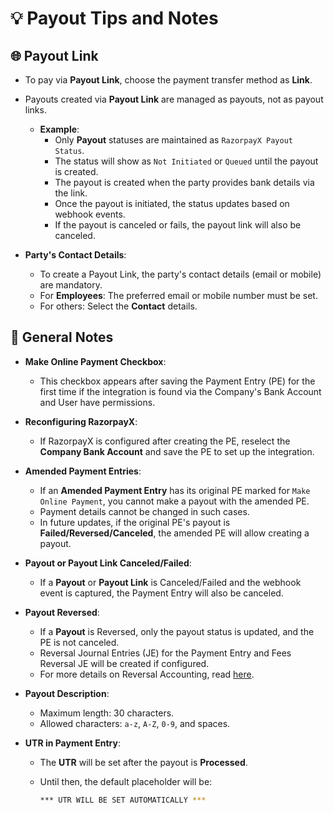 # 💡 Payout Tips and Notes

## 🌐 Payout Link

- To pay via **Payout Link**, choose the payment transfer method as **Link**.  

- Payouts created via **Payout Link** are managed as payouts, not as payout links.  
  - **Example**:  
    - Only **Payout** statuses are maintained as `RazorpayX Payout Status`.  
    - The status will show as `Not Initiated` or `Queued` until the payout is created.  
    - The payout is created when the party provides bank details via the link.  
    - Once the payout is initiated, the status updates based on webhook events.  
    - If the payout is canceled or fails, the payout link will also be canceled.  

- **Party's Contact Details**:  
  - To create a Payout Link, the party's contact details (email or mobile) are mandatory.  
  - For **Employees**: The preferred email or mobile number must be set.  
  - For others: Select the **Contact** details.  

## 📝 General Notes

- **Make Online Payment Checkbox**:  
  - This checkbox appears after saving the Payment Entry (PE) for the first time if the integration is found via the Company's Bank Account and User have permissions.

- **Reconfiguring RazorpayX**:  
  - If RazorpayX is configured after creating the PE, reselect the **Company Bank Account** and save the PE to set up the integration.  

- **Amended Payment Entries**:  
  - If an **Amended Payment Entry** has its original PE marked for `Make Online Payment`, you cannot make a payout with the amended PE.  
  - Payment details cannot be changed in such cases.  
  - In future updates, if the original PE's payout is **Failed/Reversed/Canceled**, the amended PE will allow creating a payout.  

- **Payout or Payout Link Canceled/Failed**:  
  - If a **Payout** or **Payout Link** is Canceled/Failed and the webhook event is captured, the Payment Entry will also be canceled.  

- **Payout Reversed**:  
  - If a **Payout** is Reversed, only the payout status is updated, and the PE is not canceled.  
  - Reversal Journal Entries (JE) for the Payment Entry and Fees Reversal JE will be created if configured.  
  - For more details on Reversal Accounting, read [here](URL).  

- **Payout Description**:  
  - Maximum length: 30 characters.  
  - Allowed characters: `a-z`, `A-Z`, `0-9`, and spaces.  

- **UTR in Payment Entry**:  
  - The **UTR** will be set after the payout is **Processed**.  
  - Until then, the default placeholder will be:

    ```bash
    *** UTR WILL BE SET AUTOMATICALLY ***
    ```
